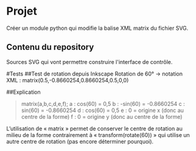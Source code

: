 # Projet
Créer un module python qui modifie la balise XML matrix du fichier SVG. 

## Contenu du repository
Sources SVG qui vont permettre construire l'interface de contrôle. 

#Tests
##Test de rotation depuis Inkscape
Rotation de 60° -> notation XML : matrix(0.5,-0.8660254,0.8660254,0.5,0,0)

##Explication
>matrix(a,b,c,d,e,f);
>a : cos(60) = 0,5
>b : -sin(60) = -0.8660254
>c : sin(60) = -0.8660254 
>d : cos(60) = 0,5
>e : 0 = origine x (donc au centre de la forme) 
>f : 0 = origine y (donc au centre de la forme)

L’utilisation de « matrix » permet de conserver le centre de rotation au milieu de la forme contrairement à « transform(rotate(60)) » qui utilise un autre centre de rotation (pas encore déterminer pourquoi). 
 
